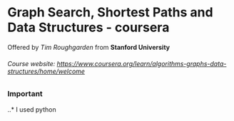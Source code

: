 # Graph Search, Shortest Paths and Data Structures - coursera
Offered by *Tim Roughgarden* from **Stanford University**
###### Course website: https://www.coursera.org/learn/algorithms-graphs-data-structures/home/welcome

### Important

..* I used python


